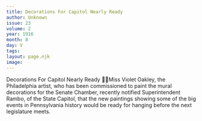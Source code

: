 ```yaml
---
title: Decorations For Capitol Nearly Ready
author: Unknown
issue: 23
volume: 2
year: 1916
month: 8
day: V
tags:
layout: page.njk
image:
---
```

Decorations For Capitol Nearly Ready Miss Violet Oakley, the Philadelphia artist, who has been commissioned to paint the mural decorations for the Senate Chamber, recently notified Superintendent Rambo, of the State Capitol, that the new paintings showing some of the big events in Pennsylvania history would be ready for hanging before the next legislature meets. 
